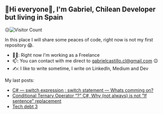 ## 👋Hi everyone👋, I'm Gabriel, Chilean Developer but living in Spain

😥![Visitor Count](https://profile-counter.glitch.me/gabrielcastillocl/count.svg)

In this place I will share some peaces of code, right now is not my first repository 😱.

- 👨‍💻: Right now I'm working as a Freelance
- 📫: You can contact with me direct to  gabrielcastillo.cl@gmail.com 😉
- ✍️: I like to write sometime, I write on LinkedIn, Medium and Dev

My last posts:
- [C# — switch expression ; switch statement — Whats comming on?](https://medium.com/@gabrielcastillo.cl/c-switch-expression-switch-statement-whats-comming-on-4cc537526ebc)
- [Conditional Ternary Operator “?” C#, Why (not always) is not “If sentence” replacement](https://medium.com/@gabrielcastillo.cl/conditional-ternary-operator-c-why-not-always-is-not-if-sentence-replacement-42f0b89e78cf)
- [Tech debt 3](https://www.linkedin.com/posts/gabrielitbusinessanalyst_deuda-t%C3%A9cnica-factores-internos-activity-6895023582309621760-jPyX)



